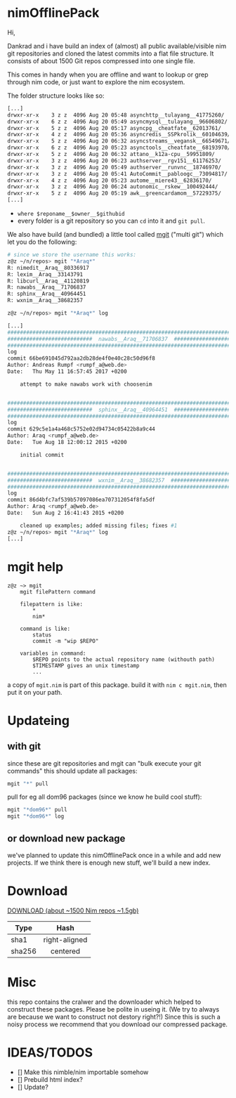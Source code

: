 # nimOfflinePack
Hi,

Dankrad and i have build an index of (almost)
all public available/visible nim git repositories
and cloned the latest commits into a flat file structure. 
It consists of about 1500 Git repos compressed into one single file.

This comes in handy when you are offline and want to lookup or grep through nim code,
or just want to explore the nim ecosystem.

The folder structure looks like so:
```bash
[...]
drwxr-xr-x    3 z z  4096 Aug 20 05:48 asynchttp__tulayang__41775260/
drwxr-xr-x    6 z z  4096 Aug 20 05:49 asyncmysql__tulayang__96606802/
drwxr-xr-x    5 z z  4096 Aug 20 05:17 asyncpg__cheatfate__62013761/
drwxr-xr-x    4 z z  4096 Aug 20 05:36 asyncredis__SSPkrolik__60104639/
drwxr-xr-x    5 z z  4096 Aug 20 06:32 asyncstreams__vegansk__66549671/
drwxr-xr-x    6 z z  4096 Aug 20 05:23 asynctools__cheatfate__68193970/
drwxr-xr-x    5 z z  4096 Aug 20 06:32 attano__k12a-cpu__59951809/
drwxr-xr-x    3 z z  4096 Aug 20 06:23 authserver__rgv151__61176253/
drwxr-xr-x    3 z z  4096 Aug 20 05:49 authserver__runvnc__18746970/
drwxr-xr-x    3 z z  4096 Aug 20 05:41 AutoCommit__pabloogc__73094817/
drwxr-xr-x    4 z z  4096 Aug 20 05:23 autome__miere43__62836170/
drwxr-xr-x    3 z z  4096 Aug 20 06:24 autonomic__rskew__100492444/
drwxr-xr-x    5 z z  4096 Aug 20 05:19 awk__greencardamom__57229375/
[...]
```

- `where $reponame__$owner__$githubid`
- every folder is a git repository so you can `cd` into it and `git pull`.

We also have build (and bundled) a little tool called [mgit](https://github.com/enthus1ast/nimMultiGit) ("multi git") which let you do the following:

```bash
# since we store the username this works:
z@z ~/n/repos> mgit "*Araq*"
R: nimedit__Araq__80336917
R: lexim__Araq__33143791
R: libcurl__Araq__41120819
R: nawabs__Araq__71706837
R: sphinx__Araq__40964451
R: wxnim__Araq__38682357
```

```bash
z@z ~/n/repos> mgit "*Araq*" log

[...]
################################################################################
###########################  nawabs__Araq__71706837  ###########################
################################################################################
log
commit 66be691045d792aa2db28de4f0e40c28c50d96f8
Author: Andreas Rumpf <rumpf_a@web.de>
Date:   Thu May 11 16:57:45 2017 +0200

    attempt to make nawabs work with choosenim


################################################################################
###########################  sphinx__Araq__40964451  ###########################
################################################################################
log
commit 629c5e1a4a468c5752e02d94734c05422b8a9c44
Author: Araq <rumpf_a@web.de>
Date:   Tue Aug 18 12:00:12 2015 +0200

    initial commit


################################################################################
###########################  wxnim__Araq__38682357  ############################
################################################################################
log
commit 86d4bfc7af539b57097086ea707312054f8fa5df
Author: Araq <rumpf_a@web.de>
Date:   Sun Aug 2 16:41:43 2015 +0200

    cleaned up examples; added missing files; fixes #1
z@z ~/n/repos> mgit "*Araq*" log
[...]
```
# mgit help
```
z@z ~> mgit
    mgit filePattern command

    filepattern is like:
        *
        nim*
    
    command is like:
        status
        commit -m "wip $REPO"

    variables in command:
        $REPO points to the actual repository name (withouth path)
        $TIMESTAMP gives an unix timestamp 
        ...
```

a copy of `mgit.nim` is part of this package.
build it with `nim c mgit.nim`, then put it on your path.


# Updateing
## with git
since these are git repositories and mgit can "bulk execute your git commands"
this should update all packages:

```bash
mgit "*" pull
```

pull for eg all dom96 packages (since we know he build cool stuff):
```bash
mgit "*dom96*" pull
mgit "*dom96*" log

```
## or download new package
we've planned to update this nimOfflinePack once in a while and add new projects.
If we think there is enough new stuff, we'll build a new index.

# Download
[DOWNLOAD (about ~1500 Nim repos ~1.5gb)](http://code0.xyz/gitCollector/latest.7z)


| Type        | Hash          
| ------------- |:-------------:
| sha1     | right-aligned 
| sha256   | centered     |    



# Misc

this repo contains the cralwer and the downloader which helped to construct these packages.
Please be polite in useing it. (We try to always are because we want to construct not destory right?!)
Since this is such a noisy process we recommend that you download our compressed package.

# IDEAS/TODOS

- [] Make this nimble/nim importable somehow
- [] Prebuild html index?
- [] Update?

